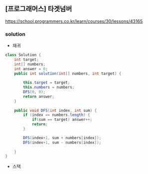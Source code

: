 ## [프로그래머스] 타겟넘버
https://school.programmers.co.kr/learn/courses/30/lessons/43165

### solution
- 재귀
```java
class Solution {
    int target;
    int[] numbers;
    int answer = 0;
    public int solution(int[] numbers, int target) {
        
        this.target = target;
        this.numbers = numbers;
        DFS(0, 0);
        return answer;
    }
    
    public void DFS(int index, int sum) {
        if (index == numbers.length) {
            if(sum == target) answer++;
            return;
        }

        DFS(index+1, sum + numbers[index]);
        DFS(index+1, sum - numbers[index]);
                
    }
}
```

- 스택
